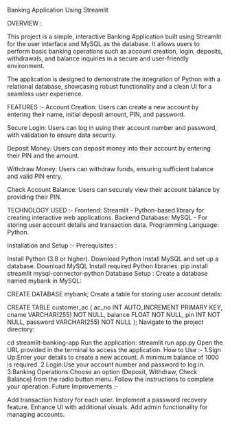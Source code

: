 Banking Application Using Streamlit

OVERVIEW :

This project is a simple, interactive Banking Application built using Streamlit for the user interface and MySQL as the database. It allows users to perform basic banking operations such as account creation, login, deposits, withdrawals, and balance inquiries in a secure and user-friendly environment.

The application is designed to demonstrate the integration of Python with a relational database, showcasing robust functionality and a clean UI for a seamless user experience.

FEATURES :- Account Creation: Users can create a new account by entering their name, initial deposit amount, PIN, and password.

Secure Login: Users can log in using their account number and password, with validation to ensure data security.

Deposit Money: Users can deposit money into their account by entering their PIN and the amount.

Withdraw Money: Users can withdraw funds, ensuring sufficient balance and valid PIN entry.

Check Account Balance: Users can securely view their account balance by providing their PIN.

TECHNOLOGY USED :- Frontend: Streamlit - Python-based library for creating interactive web applications. Backend Database: MySQL - For storing user account details and transaction data. Programming Language: Python.

Installation and Setup :- Prerequisites :

Install Python (3.8 or higher). Download Python
Install MySQL and set up a database. Download MySQL
Install required Python libraries: pip install streamlit mysql-connector-python
Database Setup : Create a database named mybank in MySQL:

CREATE DATABASE mybank;
Create a table for storing user account details:

CREATE TABLE customer_ac ( ac_no INT AUTO_INCREMENT PRIMARY KEY, cname VARCHAR(255) NOT NULL, balance FLOAT NOT NULL, pin INT NOT NULL, password VARCHAR(255) NOT NULL );
Navigate to the project directory:

cd streamlit-banking-app Run the application:
streamlit run app.py
Open the URL provided in the terminal to access the application.
How to Use :- 
1.Sign Up:Enter your details to create a new account.
A minimum balance of 1000 is required. 
2.Login:Use your account number and password to log in.
3.Banking Operations:Choose an option (Deposit, Withdraw, Check Balance) from the radio button menu.
Follow the instructions to complete your operation.
Future Improvements :-

Add transaction history for each user.
Implement a password recovery feature.
Enhance UI with additional visuals.
Add admin functionality for managing accounts.
